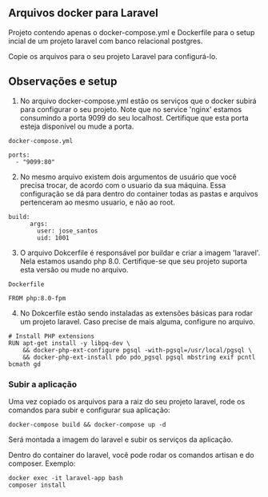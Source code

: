 ## Arquivos docker para Laravel

Projeto contendo apenas o docker-compose.yml e Dockerfile para o setup incial de um projeto laravel com banco relacional postgres.

Copie os arquivos para o seu projeto Laravel para configurá-lo.

## Observações e setup

1. No arquivo docker-compose.yml estão os serviços que o docker subirá para configurar o seu projeto. Note que no service 'nginx' estamos consumindo a porta 9099 do seu localhost. Certifique que esta porta esteja disponível ou mude a porta.

```
docker-compose.yml

ports:
  - "9099:80"
```

2. No mesmo arquivo existem dois argumentos de usuário que você precisa trocar, de acordo com o usuario da sua máquina. Essa configuração se dá para dentro do container todas as pastas e arquivos pertenceram ao mesmo usuario, e não ao root.

```
build:
      args:
        user: jose_santos
        uid: 1001
```

3. O arquivo Dokcerfile é responsável por buildar e criar a imagem 'laravel'. Nela estamos usando php 8.0. Certifique-se que seu projeto suporta esta versão ou mude no arquivo.
```
Dockerfile

FROM php:8.0-fpm
```


4. No Dokcerfile estão sendo instaladas as extensões básicas para rodar um projeto laravel. Caso precise de mais alguma, configure no arquivo.
```
# Install PHP extensions
RUN apt-get install -y libpq-dev \
    && docker-php-ext-configure pgsql -with-pgsql=/usr/local/pgsql \
    && docker-php-ext-install pdo pdo_pgsql pgsql mbstring exif pcntl bcmath gd
```



### Subir a aplicação

Uma vez copiado os arquivos para a raiz do seu projeto laravel, rode os comandos para subir e configurar sua aplicação:

```
docker-compose build && docker-compose up -d
```
Será montada a imagem do laravel e subir os serviços da aplicação.

Dentro do container do laravel, você pode rodar os comandos artisan e do composer. Exemplo:

```
docker exec -it laravel-app bash
composer install
```
